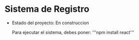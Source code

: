 <h1> Sistema de Registro </h1>

- Estado del proyecto: En construccion

  Para ejecutar el sistema, debes poner:
  '''npm install react'''
